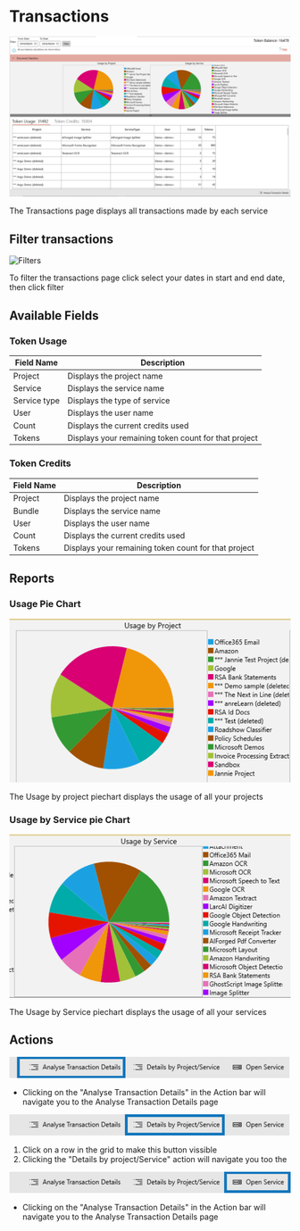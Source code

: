 # Transactions

![Transactions](.gitbook/assets/transactions.png)

The Transactions page displays all transactions made by each service

## Filter transactions

![Filters](https://github.com/aiforged/docs/tree/be0cbd20e858bf32e11ea2a4699104d89e7ad03f/assets/transactions-filtters.png)

To filter the transactions page click select your dates in start and end date, then click filter

## Available Fields

### Token Usage

| Field Name   | Description                                          |
| ------------ | ---------------------------------------------------- |
| Project      | Displays the project name                            |
| Service      | Displays the service name                            |
| Service type | Displays the type of service                         |
| User         | Displays the user name                               |
| Count        | Displays the current credits used                    |
| Tokens       | Displays your remaining token count for that project |

### Token Credits

| Field Name | Description                                          |
| ---------- | ---------------------------------------------------- |
| Project    | Displays the project name                            |
| Bundle     | Displays the service name                            |
| User       | Displays the user name                               |
| Count      | Displays the current credits used                    |
| Tokens     | Displays your remaining token count for that project |

## Reports

### Usage Pie Chart

![transactions ussage](.gitbook/assets/transaction-ussage.png)

The Usage by project piechart displays the usage of all your projects

### Usage by Service pie Chart

![transactions ussage by service](.gitbook/assets/transactions-byservice.png)

The Usage by Service piechart displays the usage of all your services

## Actions

![transactions ussage by service](.gitbook/assets/transaction-actions-1.png)

* Clicking on the "Analyse Transaction Details" in the Action bar will navigate you to the Analyse Transaction Details page

![transactions ussage by service](.gitbook/assets/transaction-actions-2.png)

1. Click on a row in the grid to make this button vissible
2. Clicking the "Details by project/Service" action will navigate you too the&#x20;

![transactions ussage by service](.gitbook/assets/transaction-actions-3.png)

* Clicking on the "Analyse Transaction Details" in the Action bar will navigate you to the Analyse Transaction Details page
